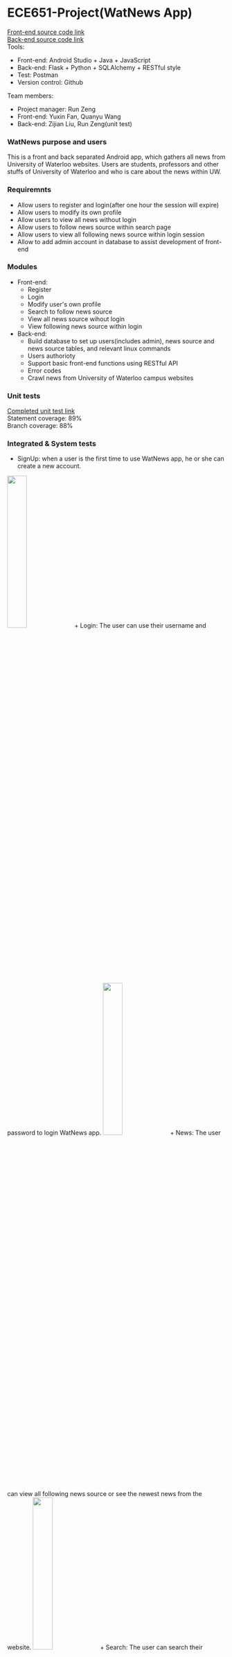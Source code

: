 # ECE651-Project(WatNews App)
[Front-end source code link](https://github.com/r24zeng/WatNews-App) <br>
[Back-end source code link](https://github.com/r24zeng/WatNews-App-back-end) <br>
Tools:
+ Front-end: Android Studio + Java + JavaScript
+ Back-end: Flask + Python + SQLAlchemy + RESTful style
+ Test: Postman
+ Version control: Github

Team members:
+ Project manager: Run Zeng
+ Front-end: Yuxin Fan, Quanyu Wang
+ Back-end: Zijian Liu, Run Zeng(unit test)

### WatNews purpose and users
This is a front and back separated Android app, which gathers all news from University of Waterloo websites. Users are students, professors and other stuffs of University of Waterloo and who is care about the news within UW.

### Requiremnts 
+ Allow users to register and login(after one hour the session will expire)
+ Allow users to modify its own profile
+ Allow users to view all news without login
+ Allow users to follow news source within search page
+ Allow users to view all following news source within login session
+ Allow to add admin account in database to assist development of front-end

### Modules
+ Front-end:
  + Register
  + Login
  + Modify user's own profile
  + Search to follow news source
  + View all news source wihout login
  + View following news source within login
+ Back-end:
  + Build database to set up users(includes admin), news source and news source tables, and relevant linux commands
  + Users authorioty 
  + Support basic front-end functions using RESTful API
  + Error codes
  + Crawl news from University of Waterloo campus websites

### Unit tests 
[Completed unit test link](https://github.com/faushine/ECE651-Project-Back-end/blob/master/test_newsapp.py) <br>
Statement coverage: 89% <br>
Branch coverage: 88% <br>

### Integrated & System tests
+ SignUp: when a user is the first time to use WatNews app, he or she can create a new account.
<img src="https://github.com/faushine/ECE651-Project/raw/master/image/signup.jpg" width = "30%" height="30%" />
+ Login: The user can use their username and password to login WatNews app.
<img src="https://github.com/faushine/ECE651-Project/raw/master/image/login.jpg" width = "30%" height="30%" />
+ News: The user can view all following news source or see the newest news from the website.
<img src="https://github.com/faushine/ECE651-Project/raw/master/image/news.jpg" width = "30%" height="30%" />
+ Search: The user can search their favorite categories and add to favorite.
<img src="https://github.com/faushine/ECE651-Project/raw/master/image/search.jpg" width = "30%" height="30%" />
+ Favorite: Show this user's favorite categories.
<img src="https://github.com/faushine/ECE651-Project/raw/master/image/following.jpg" width = "30%" height="30%" />
+ Account Information: show this user's account information, such as department, faculty, gender and so on.
<img src="https://github.com/faushine/ECE651-Project/raw/master/image/account.jpg" width = "30%" height="30%" />
+ Edit: The user can edit his or her profile.
<img src="https://github.com/faushine/ECE651-Project/raw/master/image/edit.jpg" width = "30%" height="30%" />


